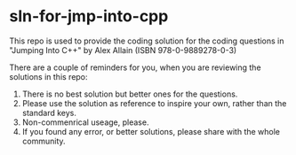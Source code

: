 # sln-for-jmp-into-cpp

This repo is used to provide the coding solution for the coding questions in "Jumping Into C++" by Alex Allain (ISBN 978-0-9889278-0-3)

There are a couple of reminders for you, when you are reviewing the solutions in this repo:
1. There is no best solution but better ones for the questions.
2. Please use the solution as reference to inspire your own, rather than the standard keys.
3. Non-commenrical useage, please.
4. If you found any error, or better solutions, please share with the whole community.
